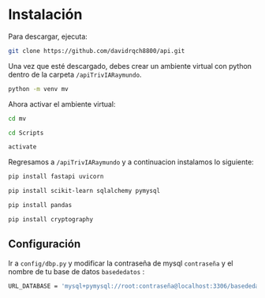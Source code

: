 # Instalación

Para descargar, ejecuta:

```sh
git clone https://github.com/davidrqch8800/api.git  
```
Una vez que esté descargado, debes crear un ambiente virtual con python dentro de la carpeta `/apiTrivIARaymundo`.

```sh
python -m venv mv
```
Ahora activar el ambiente virtual:

```sh
cd mv
```
```sh
cd Scripts
```
```sh
activate
```

Regresamos a `/apiTrivIARaymundo` y a continuacion instalamos lo siguiente:

```sh
pip install fastapi uvicorn
```
```sh
pip install scikit-learn sqlalchemy pymysql
```
```sh
pip install pandas
```
```sh
pip install cryptography
```
## Configuración

Ir a `config/dbp.py` y modificar la contraseña de mysql `contraseña` y el nombre de tu base de datos `basededatos` :
```sh
URL_DATABASE = 'mysql+pymysql://root:contraseña@localhost:3306/basededatos'
```
